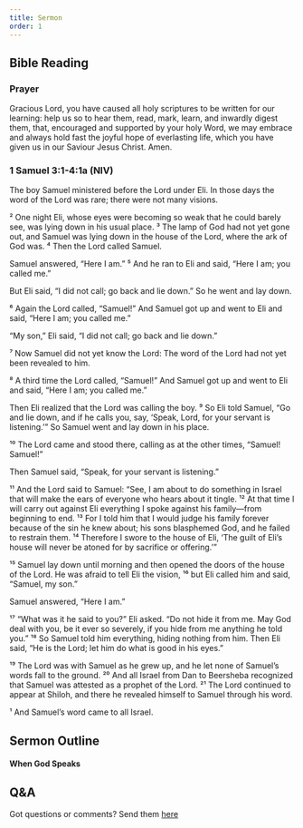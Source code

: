 ```yaml
---
title: Sermon 
order: 1
---
```


## Bible Reading

### Prayer
Gracious Lord, you have caused all holy scriptures to be written for our learning: help us so to hear them, read, mark, learn, and inwardly digest them, that, encouraged and supported by your holy Word, we may embrace and always hold fast the joyful hope of everlasting life, which you have given us in our Saviour Jesus Christ. Amen.


### 1 Samuel 3:1-4:1a (NIV)

The boy Samuel ministered before the Lord under Eli. In those days the word of the Lord was rare; there were not many visions.

² One night Eli, whose eyes were becoming so weak that he could barely see, was lying down in his usual place. ³ The lamp of God had not yet gone out, and Samuel was lying down in the house of the Lord, where the ark of God was. ⁴ Then the Lord called Samuel.

Samuel answered, “Here I am.” ⁵ And he ran to Eli and said, “Here I am; you called me.”

But Eli said, “I did not call; go back and lie down.” So he went and lay down.

⁶ Again the Lord called, “Samuel!” And Samuel got up and went to Eli and said, “Here I am; you called me.”

“My son,” Eli said, “I did not call; go back and lie down.”

⁷ Now Samuel did not yet know the Lord: The word of the Lord had not yet been revealed to him.

⁸ A third time the Lord called, “Samuel!” And Samuel got up and went to Eli and said, “Here I am; you called me.”

Then Eli realized that the Lord was calling the boy. ⁹ So Eli told Samuel, “Go and lie down, and if he calls you, say, ‘Speak, Lord, for your servant is listening.’” So Samuel went and lay down in his place.

¹⁰ The Lord came and stood there, calling as at the other times, “Samuel! Samuel!”

Then Samuel said, “Speak, for your servant is listening.”

¹¹ And the Lord said to Samuel: “See, I am about to do something in Israel that will make the ears of everyone who hears about it tingle. ¹² At that time I will carry out against Eli everything I spoke against his family—from beginning to end. ¹³ For I told him that I would judge his family forever because of the sin he knew about; his sons blasphemed God, and he failed to restrain them. ¹⁴ Therefore I swore to the house of Eli, ‘The guilt of Eli’s house will never be atoned for by sacrifice or offering.’”

¹⁵ Samuel lay down until morning and then opened the doors of the house of the Lord. He was afraid to tell Eli the vision, ¹⁶ but Eli called him and said, “Samuel, my son.”

Samuel answered, “Here I am.”

¹⁷ “What was it he said to you?” Eli asked. “Do not hide it from me. May God deal with you, be it ever so severely, if you hide from me anything he told you.” ¹⁸ So Samuel told him everything, hiding nothing from him. Then Eli said, “He is the Lord; let him do what is good in his eyes.”

¹⁹ The Lord was with Samuel as he grew up, and he let none of Samuel’s words fall to the ground. ²⁰ And all Israel from Dan to Beersheba recognized that Samuel was attested as a prophet of the Lord. ²¹ The Lord continued to appear at Shiloh, and there he revealed himself to Samuel through his word.

¹ And Samuel’s word came to all Israel.





## Sermon Outline

#### When God Speaks




## Q&A
Got questions or comments? Send them [here](https://tinyurl.com/SGHACQuestionsAnswers)
